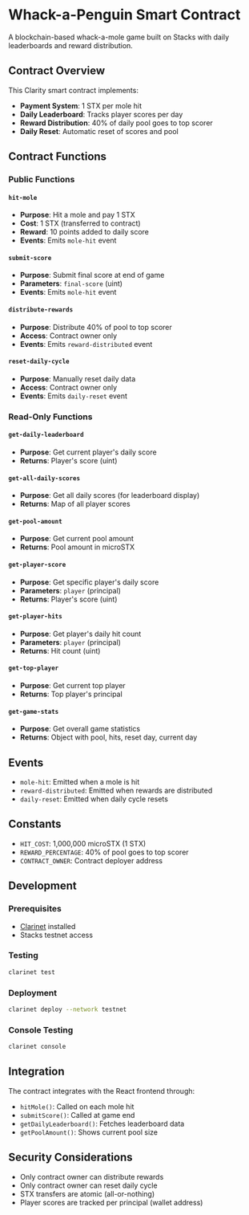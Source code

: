 # Whack-a-Penguin Smart Contract

A blockchain-based whack-a-mole game built on Stacks with daily leaderboards and reward distribution.

## Contract Overview

This Clarity smart contract implements:
- **Payment System**: 1 STX per mole hit
- **Daily Leaderboard**: Tracks player scores per day
- **Reward Distribution**: 40% of daily pool goes to top scorer
- **Daily Reset**: Automatic reset of scores and pool

## Contract Functions

### Public Functions

#### `hit-mole`
- **Purpose**: Hit a mole and pay 1 STX
- **Cost**: 1 STX (transferred to contract)
- **Reward**: 10 points added to daily score
- **Events**: Emits `mole-hit` event

#### `submit-score`
- **Purpose**: Submit final score at end of game
- **Parameters**: `final-score` (uint)
- **Events**: Emits `mole-hit` event

#### `distribute-rewards`
- **Purpose**: Distribute 40% of pool to top scorer
- **Access**: Contract owner only
- **Events**: Emits `reward-distributed` event

#### `reset-daily-cycle`
- **Purpose**: Manually reset daily data
- **Access**: Contract owner only
- **Events**: Emits `daily-reset` event

### Read-Only Functions

#### `get-daily-leaderboard`
- **Purpose**: Get current player's daily score
- **Returns**: Player's score (uint)

#### `get-all-daily-scores`
- **Purpose**: Get all daily scores (for leaderboard display)
- **Returns**: Map of all player scores

#### `get-pool-amount`
- **Purpose**: Get current pool amount
- **Returns**: Pool amount in microSTX

#### `get-player-score`
- **Purpose**: Get specific player's daily score
- **Parameters**: `player` (principal)
- **Returns**: Player's score (uint)

#### `get-player-hits`
- **Purpose**: Get player's daily hit count
- **Parameters**: `player` (principal)
- **Returns**: Hit count (uint)

#### `get-top-player`
- **Purpose**: Get current top player
- **Returns**: Top player's principal

#### `get-game-stats`
- **Purpose**: Get overall game statistics
- **Returns**: Object with pool, hits, reset day, current day

## Events

- `mole-hit`: Emitted when a mole is hit
- `reward-distributed`: Emitted when rewards are distributed
- `daily-reset`: Emitted when daily cycle resets

## Constants

- `HIT_COST`: 1,000,000 microSTX (1 STX)
- `REWARD_PERCENTAGE`: 40% of pool goes to top scorer
- `CONTRACT_OWNER`: Contract deployer address

## Development

### Prerequisites
- [Clarinet](https://github.com/hirosystems/clarinet) installed
- Stacks testnet access

### Testing
```bash
clarinet test
```

### Deployment
```bash
clarinet deploy --network testnet
```

### Console Testing
```bash
clarinet console
```

## Integration

The contract integrates with the React frontend through:
- `hitMole()`: Called on each mole hit
- `submitScore()`: Called at game end
- `getDailyLeaderboard()`: Fetches leaderboard data
- `getPoolAmount()`: Shows current pool size

## Security Considerations

- Only contract owner can distribute rewards
- Only contract owner can reset daily cycle
- STX transfers are atomic (all-or-nothing)
- Player scores are tracked per principal (wallet address)
